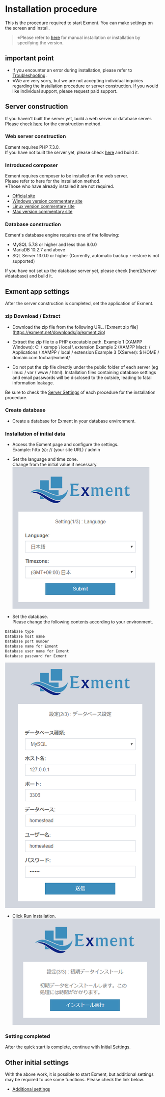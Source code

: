 # Installation procedure
This is the procedure required to start Exment. You can make settings on the screen and install.

> ※Please refer to [here](/quickstart_manual) for manual installation or installation by specifying the version.

## important point
- If you encounter an error during installation, please refer to [Troubleshooting](/troubleshooting).
- ※We are very sorry, but we are not accepting individual inquiries regarding the installation procedure or server construction. If you would like individual support, please request paid support.

## Server construction
If you haven't built the server yet, build a web server or database server.  
Please check [here](/server) for the construction method.

### Web server construction
Exment requires PHP 7.3.0.  
If you have not built the server yet, please check [here](/server) and build it.

### Introduced composer
Exment requires composer to be installed on the web server.  
Please refer to here for the installation method.  
※Those who have already installed it are not required.  
- [Official site](https://getcomposer.org/download/)
- [Windows version commentary site](https://weblabo.oscasierra.net/php-composer-windows-install/)
- [Linux version commentary site](https://weblabo.oscasierra.net/php-composer-centos-install/)
- [Mac version commentary site](https://weblabo.oscasierra.net/php-composer-macos-homebrew-install/)


### Database construction
Exment's database engine requires one of the following:

- MySQL 5.7.8 or higher and less than 8.0.0
- MariaDB 10.2.7 and above
- SQL Server 13.0.0 or higher (Currently, automatic backup・restore is not supported)

If you have not set up the database server yet, please check [here](/server #database) and build it.


## Exment app settings
After the server construction is completed, set the application of Exment.

### zip Download / Extract
- Download the zip file from the following URL.
[Exment zip file] (https://exment.net/downloads/ja/exment.zip)

- Extract the zip file to a PHP executable path.
Example 1 (XAMPP Windows): C: \ xampp \ local \ extension
Example 2 (XAMPP Mac): / Applications / XAMPP / local / extension
Example 3 (XServer): $ HOME / domain.com.foobar/exment/
  
- <span class = "red bold"> Do not put the zip file directly under the public folder of each server (eg linux: / var / www / html). Installation files containing database settings and email passwords will be disclosed to the outside, leading to fatal information leakage. </span>

Be sure to check the [Server Settings](/server) of each procedure for the installation procedure.

### Create database
- Create a database for Exment in your database environment.


### Installation of initial data
- Access the Exment page and configure the settings.  
Example: http (s): // (your site URL) / admin  

- Set the language and time zone.  
Change from the initial value if necessary.  
![Installation screen_Settings](img/quickstart/setting_windows1.png)

- Set the database.  
Please change the following contents according to your environment.  
~~~
Database type
Database host name
Database port number
Database name for Exment
Database user name for Exment
Database password for Exment
~~~

![Installation screen_Settings](img/quickstart/setting_windows2.png)
  
- Click Run Installation.
![Installation screen_Settings](img/quickstart/setting_windows3.png)

### Setting completed
After the quick start is complete, continue with [Initial Settings](/first_setting.md).

## Other initial settings
With the above work, it is possible to start Exment, but additional settings may be required to use some functions.
Please check the link below.
- [Additional settings](/quickstart_more)